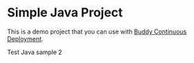 # Simple Java Project
This is a demo project that you can use with [Buddy Continuous Deployment](https://buddy.works).

Test Java sample 2
